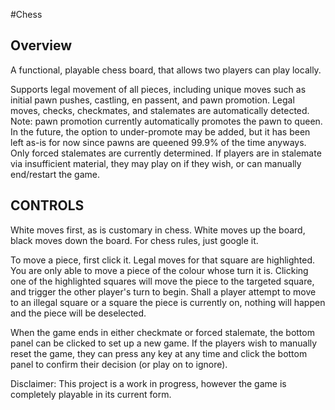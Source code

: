 #Chess

## Overview

A functional, playable chess board, that allows two players can play locally. 

Supports legal movement of all pieces, including unique moves such as initial pawn pushes, castling, en passent, and pawn promotion. Legal moves, checks, checkmates, and stalemates are automatically detected.
Note: pawn promotion currently automatically promotes the pawn to queen. In the future, the option to under-promote may be added, but it has been left as-is for now since pawns are queened 99.9% of the time anyways. Only forced stalemates are currently determined. If players are in stalemate via insufficient material, they may play on if they wish, or can manually end/restart the game.

## CONTROLS

White moves first, as is customary in chess. White moves up the board, black moves down the board. For chess rules, just google it.

To move a piece, first click it. Legal moves for that square are highlighted. You are only able to move a piece of the colour whose turn it is. Clicking one of the highlighted squares will move the piece to the targeted square, and trigger the other player's turn to begin. Shall a player attempt to move to an illegal square or a square the piece is currently on, nothing will happen and the piece will be deselected. 

When the game ends in either checkmate or forced stalemate, the bottom panel can be clicked to set up a new game. 
If the players wish to manually reset the game, they can press any key at any time and click the bottom panel to confirm their decision (or play on to ignore).

Disclaimer: This project is a work in progress, however the game is completely playable in its current form.
